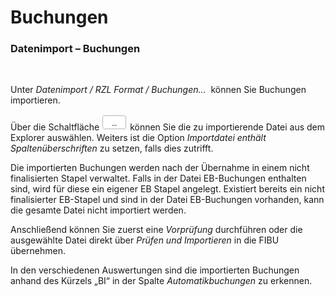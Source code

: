 # Buchungen

### Datenimport – Buchungen

&nbsp;

Unter *Datenimport / RZL Format / Buchungen…*&nbsp; können Sie Buchungen importieren.

Über die Schaltfläche ![Image](<../lib/NeuesElement176.png>) können Sie die zu importierende Datei aus dem Explorer auswählen. Weiters ist die Option *Importdatei enthält Spaltenüberschriften* zu setzen, falls dies zutrifft.

Die importierten Buchungen werden nach der Übernahme in einem nicht finalisierten Stapel verwaltet. Falls in der Datei EB-Buchungen enthalten sind, wird für diese ein eigener EB Stapel angelegt. Existiert bereits ein nicht finalisierter EB-Stapel und sind in der Datei EB-Buchungen vorhanden, kann die gesamte Datei nicht importiert werden.

Anschließend können Sie zuerst eine *Vorprüfung* durchführen oder die ausgewählte Datei direkt über *Prüfen und Importieren* in die FIBU übernehmen.

In den verschiedenen Auswertungen sind die importierten Buchungen anhand des Kürzels „BI“ in der Spalte *Automatikbuchungen* zu erkennen.


